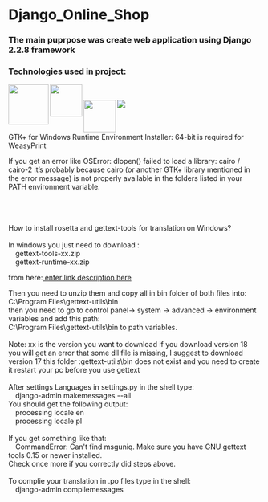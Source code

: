 # Django_Online_Shop
### The main puprpose was create web application using Django 2.2.8 framework
### Technologies used in project:

<p><a href="url"><img src="https://docs.celeryproject.org/en/latest/_static/celery_512.png" align="left" height="80"></a>
&emsp;&emsp;&emsp;&emsp;&emsp;<a href="url"><img src="https://cloud.githubusercontent.com/assets/72164/2638484/3f743636-beaf-11e3-8f26-0d3b41f12edf.png" align="left" height="64"></a></p>
<p><a href="url"><img src="https://weasyprint.readthedocs.io/en/stable/_static/logo.png" align="left" height="64"></a> &emsp;&emsp;<a href="url"><img src="https://www.rabbitmq.com/img/RabbitMQ-logo.svg" align="left"></a></p>

<br>
<br>
GTK+ for Windows Runtime Environment Installer: 64-bit is required for WeasyPrint</p>
If you get an error like OSError: dlopen() failed to load a library: cairo / cairo-2 it’s probably because cairo (or another GTK+ library mentioned in the error message) is not properly available in the folders listed in your PATH environment variable.</p>
<br>
<br>
<br>
How to install rosetta and gettext-tools for translation on Windows?
<br>
<br>
In windows you just need to download :
<br>
&emsp;gettext-tools-xx.zip
<br>
&emsp;gettext-runtime-xx.zip

from here:<a href="http://ftp.gnome.org/pub/gnome/binaries/win32/dependencies/"> enter link description here</a>

Then you need to unzip them and copy all in bin folder of both files into:
<br>C:\Program Files\gettext-utils\bin 
<br>then you need to go to control panel-> system -> advanced -> environment variables and add this path:<br>C:\Program Files\gettext-utils\bin to path variables. 
<br>
<br>
Note: xx is the version you want to download if you download version 18 you will get an error that some dll file is missing, I suggest to download version 17
    this folder :gettext-utils\bin does not exist and you need to create it
    restart your pc before you use gettext
<br>
<br>
After settings Languages in settings.py in the shell type:<br>
&emsp;django-admin makemessages --all <br>
You should get the following output:<br>
&emsp;processing locale en<br>
&emsp;processing locale pl<br>
<br>
If you get something like that:<br>
&emsp;CommandError: Can't find msguniq. Make sure you have GNU gettext tools 0.15 or newer installed.
<br>
Check once more if you correctly did steps above.<br>
<br>
To complie your translation in .po files type in the shell:<br>
&emsp;django-admin compilemessages


